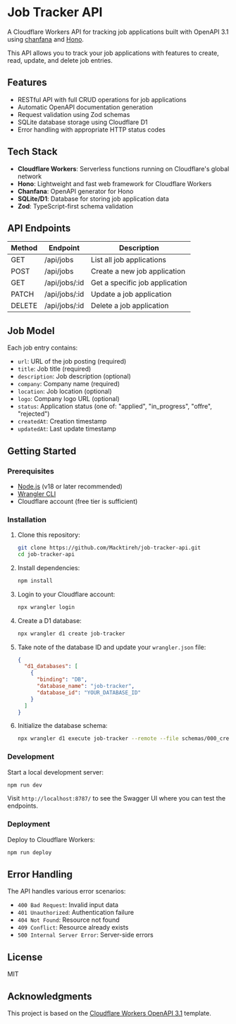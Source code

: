 # Job Tracker API

A Cloudflare Workers API for tracking job applications built with OpenAPI 3.1 using [chanfana](https://github.com/cloudflare/chanfana) and [Hono](https://github.com/honojs/hono).

This API allows you to track your job applications with features to create, read, update, and delete job entries.

## Features

- RESTful API with full CRUD operations for job applications
- Automatic OpenAPI documentation generation
- Request validation using Zod schemas
- SQLite database storage using Cloudflare D1
- Error handling with appropriate HTTP status codes

## Tech Stack

- **Cloudflare Workers**: Serverless functions running on Cloudflare's global network
- **Hono**: Lightweight and fast web framework for Cloudflare Workers
- **Chanfana**: OpenAPI generator for Hono
- **SQLite/D1**: Database for storing job application data
- **Zod**: TypeScript-first schema validation

## API Endpoints

| Method | Endpoint      | Description                    |
| ------ | ------------- | ------------------------------ |
| GET    | /api/jobs     | List all job applications      |
| POST   | /api/jobs     | Create a new job application   |
| GET    | /api/jobs/:id | Get a specific job application |
| PATCH  | /api/jobs/:id | Update a job application       |
| DELETE | /api/jobs/:id | Delete a job application       |

## Job Model

Each job entry contains:

- `url`: URL of the job posting (required)
- `title`: Job title (required)
- `description`: Job description (optional)
- `company`: Company name (required)
- `location`: Job location (optional)
- `logo`: Company logo URL (optional)
- `status`: Application status (one of: "applied", "in_progress", "offre", "rejected")
- `createdAt`: Creation timestamp
- `updatedAt`: Last update timestamp

## Getting Started

### Prerequisites

- [Node.js](https://nodejs.org/) (v18 or later recommended)
- [Wrangler CLI](https://developers.cloudflare.com/workers/wrangler/install-and-update/)
- Cloudflare account (free tier is sufficient)

### Installation

1. Clone this repository:
   ```bash
   git clone https://github.com/Macktireh/job-tracker-api.git
   cd job-tracker-api
   ```

2. Install dependencies:
   ```bash
   npm install
   ```

3. Login to your Cloudflare account:
   ```bash
   npx wrangler login
   ```

4. Create a D1 database:
   ```bash
   npx wrangler d1 create job-tracker
   ```

5. Take note of the database ID and update your `wrangler.json` file:
   ```json
   {
     "d1_databases": [
       {
         "binding": "DB",
         "database_name": "job-tracker",
         "database_id": "YOUR_DATABASE_ID"
       }
     ]
   }
   ```

6. Initialize the database schema:
   ```bash
   npx wrangler d1 execute job-tracker --remote --file schemas/000_create_job_table.sql
   ```

### Development

Start a local development server:

```bash
npm run dev
```

Visit `http://localhost:8787/` to see the Swagger UI where you can test the endpoints.

### Deployment

Deploy to Cloudflare Workers:

```bash
npm run deploy
```

## Error Handling

The API handles various error scenarios:

- `400 Bad Request`: Invalid input data
- `401 Unauthorized`: Authentication failure
- `404 Not Found`: Resource not found
- `409 Conflict`: Resource already exists
- `500 Internal Server Error`: Server-side errors

## License

MIT

## Acknowledgments

This project is based on the [Cloudflare Workers OpenAPI 3.1](https://github.com/cloudflare/workers-sdk/tree/main/packages/create-cloudflare/templates/openapi/ts) template.
